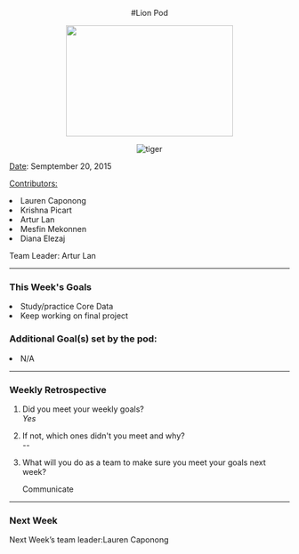 <center>


#Lion Pod

<img src="http://images6.fanpop.com/image/photos/36100000/Lion-cubs-image-lion-cubs-36139556-2000-1333.jpg" width="300px" height="200px">

![tiger](http://media0.giphy.com/media/nnnFdDnnAJaM0/giphy.gif)
</center>

<u>Date</u>: Semptember 20, 2015

<u>Contributors:</u>


<li>Lauren Caponong
<li>Krishna Picart
<li>Artur Lan
<li>Mesfin Mekonnen
<li>Diana Elezaj

Team Leader: Artur Lan

<hr>

<h3>This Week's Goals</h3>

<li>Study/practice Core Data</li>
<li>Keep working on final project</li>


<h3>Additional Goal(s) set by the pod:</h3>
<li>N/A</li>

<hr>

<h3>Weekly Retrospective</h3>

1. Did you meet your weekly goals? <br>
<i>Yes</i>

2. If not, which ones didn't you meet and why? <br>
<i>--</i>


3. What will you do as a team to make sure you meet your goals next week? <br>
<ul>Communicate</ul>

<hr>

<h3>Next Week</h3>

Next Week’s team leader:Lauren Caponong  

